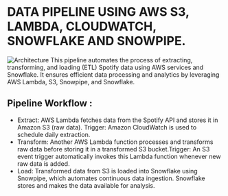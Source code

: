 # DATA PIPELINE USING AWS S3, LAMBDA, CLOUDWATCH, SNOWFLAKE AND SNOWPIPE. 
![Architecture](https://github.com/MeenaGandham/Spotify_Datapipelines/blob/main/spotify03_usingAWS_SNOWFLAKE/snowflake%202.png?raw=true)
This pipeline automates the process of extracting, transforming, and loading (ETL) Spotify data using AWS services and Snowflake. It ensures efficient data processing and analytics by leveraging AWS Lambda, S3, Snowpipe, and Snowflake.
## Pipeline Workflow :
- Extract: AWS Lambda fetches data from the Spotify API and stores it in Amazon S3 (raw data). Trigger: Amazon CloudWatch is used to schedule daily extraction.
- Transform: Another AWS Lambda function processes and transforms raw data before storing it in a transformed S3 bucket.Trigger: An S3 event trigger automatically invokes this Lambda function whenever new raw data is added.
- Load: Transformed data from S3 is loaded into Snowflake using Snowpipe, which automates continuous data ingestion. Snowflake stores and makes the data available for analysis.
